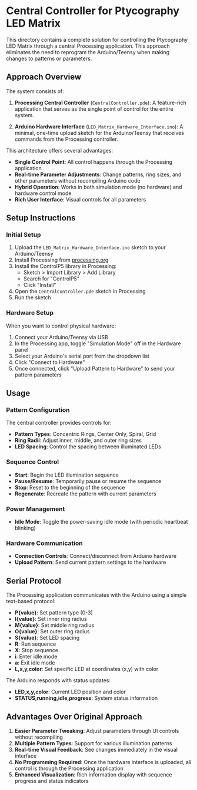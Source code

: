 # Central Controller for Ptycography LED Matrix

This directory contains a complete solution for controlling the Ptycography LED Matrix through a central Processing application. This approach eliminates the need to reprogram the Arduino/Teensy when making changes to patterns or parameters.

## Approach Overview

The system consists of:

1. **Processing Central Controller** (`CentralController.pde`): A feature-rich application that serves as the single point of control for the entire system.

2. **Arduino Hardware Interface** (`LED_Matrix_Hardware_Interface.ino`): A minimal, one-time upload sketch for the Arduino/Teensy that receives commands from the Processing controller.

This architecture offers several advantages:

- **Single Control Point**: All control happens through the Processing application
- **Real-time Parameter Adjustments**: Change patterns, ring sizes, and other parameters without recompiling Arduino code
- **Hybrid Operation**: Works in both simulation mode (no hardware) and hardware control mode
- **Rich User Interface**: Visual controls for all parameters

## Setup Instructions

### Initial Setup

1. Upload the `LED_Matrix_Hardware_Interface.ino` sketch to your Arduino/Teensy
2. Install Processing from [processing.org](https://processing.org/)
3. Install the ControlP5 library in Processing:
   - Sketch > Import Library > Add Library
   - Search for "ControlP5"
   - Click "Install"
4. Open the `CentralController.pde` sketch in Processing
5. Run the sketch

### Hardware Setup

When you want to control physical hardware:

1. Connect your Arduino/Teensy via USB
2. In the Processing app, toggle "Simulation Mode" off in the Hardware panel
3. Select your Arduino's serial port from the dropdown list
4. Click "Connect to Hardware"
5. Once connected, click "Upload Pattern to Hardware" to send your pattern parameters

## Usage

### Pattern Configuration

The central controller provides controls for:

- **Pattern Types**: Concentric Rings, Center Only, Spiral, Grid
- **Ring Radii**: Adjust inner, middle, and outer ring sizes
- **LED Spacing**: Control the spacing between illuminated LEDs

### Sequence Control

- **Start**: Begin the LED illumination sequence
- **Pause/Resume**: Temporarily pause or resume the sequence
- **Stop**: Reset to the beginning of the sequence
- **Regenerate**: Recreate the pattern with current parameters

### Power Management

- **Idle Mode**: Toggle the power-saving idle mode (with periodic heartbeat blinking)

### Hardware Communication

- **Connection Controls**: Connect/disconnect from Arduino hardware
- **Upload Pattern**: Send current pattern settings to the hardware

## Serial Protocol

The Processing application communicates with the Arduino using a simple text-based protocol:

- **P{value}**: Set pattern type (0-3)
- **I{value}**: Set inner ring radius
- **M{value}**: Set middle ring radius
- **O{value}**: Set outer ring radius
- **S{value}**: Set LED spacing
- **R**: Run sequence
- **X**: Stop sequence
- **i**: Enter idle mode
- **a**: Exit idle mode
- **L,x,y,color**: Set specific LED at coordinates (x,y) with color

The Arduino responds with status updates:

- **LED,x,y,color**: Current LED position and color
- **STATUS,running,idle,progress**: System status information

## Advantages Over Original Approach

1. **Easier Parameter Tweaking**: Adjust parameters through UI controls without recompiling
2. **Multiple Pattern Types**: Support for various illumination patterns
3. **Real-time Visual Feedback**: See changes immediately in the visual interface
4. **No Programming Required**: Once the hardware interface is uploaded, all control is through the Processing application
5. **Enhanced Visualization**: Rich information display with sequence progress and status indicators